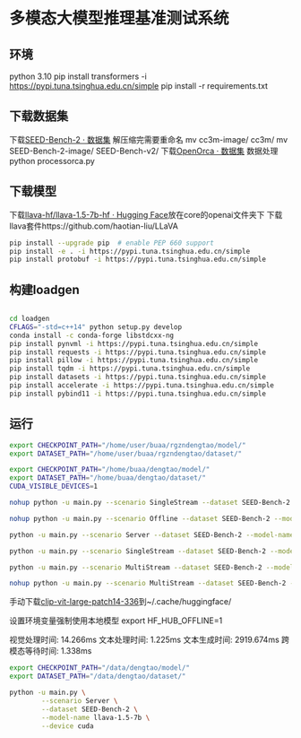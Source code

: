 # 多模态大模型推理基准测试系统
## 环境
python 3.10
pip install transformers -i https://pypi.tuna.tsinghua.edu.cn/simple
pip install -r requirements.txt

## 下载数据集
下载[SEED-Bench-2 · 数据集](https://modelscope.cn/datasets/TencentARC/SEED-Bench-2/summary)
解压缩完需要重命名
mv cc3m-image/ cc3m/
mv SEED-Bench-2-image/ SEED-Bench-v2/
下载[OpenOrca · 数据集](https://huggingface.co/datasets/Open-Orca/OpenOrca)
数据处理python processorca.py


## 下载模型
下载[llava-hf/llava-1.5-7b-hf · Hugging Face](https://huggingface.co/llava-hf/llava-1.5-7b-hf)放在core的openai文件夹下
下载llava套件https://github.com/haotian-liu/LLaVA
```bash
pip install --upgrade pip  # enable PEP 660 support
pip install -e . -i https://pypi.tuna.tsinghua.edu.cn/simple
pip install protobuf -i https://pypi.tuna.tsinghua.edu.cn/simple
```

## 构建loadgen

```bash

cd loadgen
CFLAGS="-std=c++14" python setup.py develop
conda install -c conda-forge libstdcxx-ng
pip install pynvml -i https://pypi.tuna.tsinghua.edu.cn/simple
pip install requests -i https://pypi.tuna.tsinghua.edu.cn/simple
pip install pillow -i https://pypi.tuna.tsinghua.edu.cn/simple
pip install tqdm -i https://pypi.tuna.tsinghua.edu.cn/simple
pip install datasets -i https://pypi.tuna.tsinghua.edu.cn/simple
pip install accelerate -i https://pypi.tuna.tsinghua.edu.cn/simple
pip install pybind11 -i https://pypi.tuna.tsinghua.edu.cn/simple
```

## 运行

```bash
export CHECKPOINT_PATH="/home/user/buaa/rgzndengtao/model/"
export DATASET_PATH="/home/user/buaa/rgzndengtao/dataset/"

export CHECKPOINT_PATH="/home/buaa/dengtao/model/"
export DATASET_PATH="/home/buaa/dengtao/dataset/"
CUDA_VISIBLE_DEVICES=1

nohup python -u main.py --scenario SingleStream --dataset SEED-Bench-2 --model-name llava-v1.5-7b --total-sample-count 24576 --batch-size 1 --device cuda --test-mode PerformanceOnly > output.txt 2>&1 &

nohup python -u main.py --scenario Offline --dataset SEED-Bench-2 --model-name llava-v1.5-7b --total-sample-count 34576 --batch-size 1 --device cuda --test-mode AccuracyOnly > output.txt 2>&1 &

python -u main.py --scenario Server --dataset SEED-Bench-2 --model-name llava-1.5-7b-hf --total-sample-count 34576 --batch-size 1 --device cuda --test-mode PerformanceOnly

python -u main.py --scenario SingleStream --dataset SEED-Bench-2 --model-name llava-1.5-7b-hf --total-sample-count 34576 --batch-size 1 --device cuda --test-mode PerformanceOnly

python -u main.py --scenario MultiStream --dataset SEED-Bench-2 --model-name llava-1.5-7b-hf --total-sample-count 34576 --batch-size 1 --device cuda --test-mode PerformanceOnly

nohup python -u main.py --scenario MultiStream --dataset SEED-Bench-2 --model-name llava-1.5-7b-hf --total-sample-count 34576 --batch-size 1 --device cuda --test-mode PerformanceOnly > output.txt 2>&1 &
```

手动下载[clip-vit-large-patch14-336](https://huggingface.co/openai/clip-vit-large-patch14-336)到~/.cache/huggingface/

设置环境变量强制使用本地模型 export HF_HUB_OFFLINE=1

视觉处理时间: 14.266ms
文本处理时间: 1.225ms
文本生成时间: 2919.674ms
跨模态等待时间: 1.338ms

```bash
export CHECKPOINT_PATH="/data/dengtao/model/"
export DATASET_PATH="/data/dengtao/dataset/"

python -u main.py \
        --scenario Server \
		--dataset SEED-Bench-2 \
		--model-name llava-1.5-7b \
		--device cuda
```